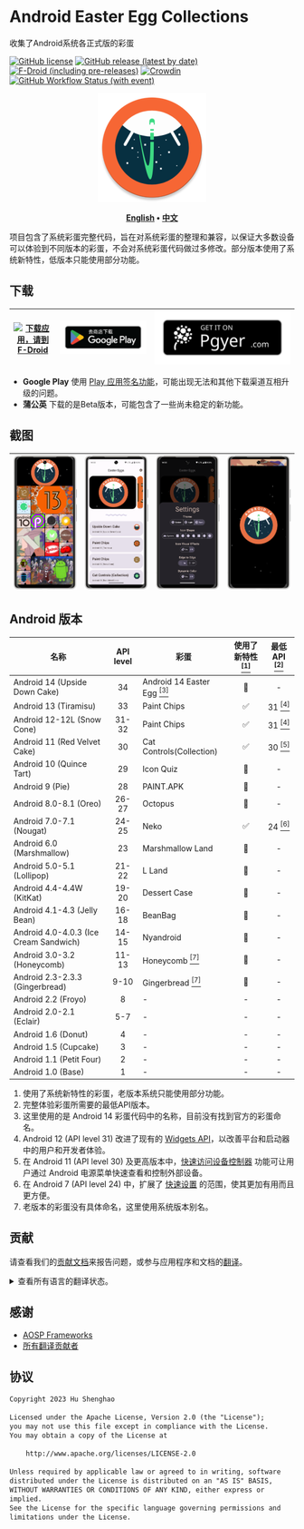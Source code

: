 # Android Easter Egg Collections

收集了Android系统各正式版的彩蛋

[![GitHub license](https://img.shields.io/github/license/hushenghao/AndroidEasterEggs?logo=apache)](https://github.com/hushenghao/AndroidEasterEggs/blob/master/LICENSE)
[![GitHub release (latest by date)](https://img.shields.io/github/v/release/hushenghao/AndroidEasterEggs?logo=github)](https://github.com/hushenghao/AndroidEasterEggs/releases)
[![F-Droid (including pre-releases)](https://img.shields.io/f-droid/v/com.dede.android_eggs?logo=fdroid)](https://f-droid.org/packages/com.dede.android_eggs)
[![Crowdin](https://badges.crowdin.net/easter-eggs/localized.svg)](https://crowdin.com/project/easter-eggs)
[![GitHub Workflow Status (with event)](https://img.shields.io/github/actions/workflow/status/hushenghao/AndroidEasterEggs/buildRelease.yml?logo=githubactions&logoColor=white)](https://github.com/hushenghao/AndroidEasterEggs/actions/workflows/buildRelease.yml)

<div align="center">

![logo](assets/image/ic_launcher_round.png)

**[English](./README.md) • [中文](./README_zh.md)**

</div>

项目包含了系统彩蛋完整代码，旨在对系统彩蛋的整理和兼容，以保证大多数设备可以体验到不同版本的彩蛋，不会对系统彩蛋代码做过多修改。部分版本使用了系统新特性，低版本只能使用部分功能。

## 下载

| [![下载应用，请到 F-Droid](https://fdroid.gitlab.io/artwork/badge/get-it-on-zh-cn.svg)](https://f-droid.org/packages/com.dede.android_eggs) | [![下载应用，请到 Google Play](assets/image/badge_playstore_fixpadding-zh.png)](https://play.google.com/store/apps/details?id=com.dede.android_eggs&utm_source=Github&pcampaignid=pcampaignidMKT-Other-global-all-co-prtnr-py-PartBadge-Mar2515-1) | [![Beta](assets/image/badge_pgyer.svg)](https://www.pgyer.com/eggs) |
|--------------------------------------------------------------------------------------------------------------------------------------|---------------------------------------------------------------------------------------------------------------------------------------------------------------------------------------------------------------------------------------------|---------------------------------------------------------------------|

* **Google Play** 使用 [Play 应用签名功能](https://support.google.com/googleplay/android-developer/answer/9842756)，可能出现无法和其他下载渠道互相升级的问题。
* **蒲公英** 下载的是Beta版本，可能包含了一些尚未稳定的新功能。

## 截图

| ![](./fastlane/metadata/android/en-US/images/phoneScreenshots/1.png) | ![](./fastlane/metadata/android/en-US/images/phoneScreenshots/2.png) | ![](./fastlane/metadata/android/en-US/images/phoneScreenshots/3.png) | ![](./fastlane/metadata/android/en-US/images/phoneScreenshots/4.png) |
|----------------------------------------------------------------------|----------------------------------------------------------------------|----------------------------------------------------------------------|----------------------------------------------------------------------|

## Android 版本
| 名称                                     | API level | 彩蛋                                                      | 使用了新特性 [<sup>[1]</sup>](#id_new_features) | 最低 API [<sup>[2]</sup>](#id_full_egg_mini_api) |
|----------------------------------------|:---------:|---------------------------------------------------------|:-----------------------------------------:|:----------------------------------------------:|
| Android 14 (Upside Down Cake)          |    34     | Android 14 Easter Egg [<sup>[3]</sup>](#id_14_egg_name) |                    🚫                     |                       -                        |
| Android 13 (Tiramisu)                  |    33     | Paint Chips                                             |                     ✅                     |       31 [<sup>[4]</sup>](#id_android12)       |
| Android 12-12L (Snow Cone)             |   31-32   | Paint Chips                                             |                     ✅                     |       31 [<sup>[4]</sup>](#id_android12)       |
| Android 11 (Red Velvet Cake)           |    30     | Cat Controls(Collection)                                |                     ✅                     |       30 [<sup>[5]</sup>](#id_android11)       |
| Android 10 (Quince Tart)               |    29     | Icon Quiz                                               |                    🚫                     |                       -                        |
| Android 9 (Pie)                        |    28     | PAINT.APK                                               |                    🚫                     |                       -                        |
| Android 8.0-8.1 (Oreo)                 |   26-27   | Octopus                                                 |                    🚫                     |                       -                        |
| Android 7.0-7.1 (Nougat)               |   24-25   | Neko                                                    |                     ✅                     |       24 [<sup>[6]</sup>](#id_android7)        |
| Android 6.0 (Marshmallow)              |    23     | Marshmallow Land                                        |                    🚫                     |                       -                        |
| Android 5.0-5.1 (Lollipop)             |   21-22   | L Land                                                  |                    🚫                     |                       -                        |
| Android 4.4-4.4W (KitKat)              |   19-20   | Dessert Case                                            |                    🚫                     |                       -                        |
| Android 4.1-4.3 (Jelly Bean)           |   16-18   | BeanBag                                                 |                    🚫                     |                       -                        |
| Android 4.0-4.0.3 (Ice Cream Sandwich) |   14-15   | Nyandroid                                               |                    🚫                     |                       -                        |
| Android 3.0-3.2 (Honeycomb)            |   11-13   | Honeycomb [<sup>[7]</sup>](#id_egg_name)                |                    🚫                     |                       -                        |
| Android 2.3-2.3.3 (Gingerbread)        |   9-10    | Gingerbread [<sup>[7]</sup>](#id_egg_name)              |                    🚫                     |                       -                        |
| Android 2.2 (Froyo)                    |     8     | -                                                       |                     -                     |                       -                        |
| Android 2.0-2.1 (Eclair)               |    5-7    | -                                                       |                     -                     |                       -                        |
| Android 1.6 (Donut)                    |     4     | -                                                       |                     -                     |                       -                        |
| Android 1.5 (Cupcake)                  |     3     | -                                                       |                     -                     |                       -                        |
| Android 1.1 (Petit Four)               |     2     | -                                                       |                     -                     |                       -                        |
| Android 1.0 (Base)                     |     1     | -                                                       |                     -                     |                       -                        |

1. <span id='id_new_features'>使用了系统新特性的彩蛋，老版本系统只能使用部分功能。</span>
2. <span id='id_full_egg_mini_api'>完整体验彩蛋所需要的最低API版本。</span>
3. <span id='id_14_egg_name'>这里使用的是 Android 14 彩蛋代码中的名称，目前没有找到官方的彩蛋命名。</span>
4. <span id='id_android12'>Android 12 (API level 31) 改进了现有的 [Widgets API](https://developer.android.google.cn/about/versions/12/features/widgets?hl=zh-cn)，以改善平台和启动器中的用户和开发者体验。</span>
5. <span id='id_android11'>在 Android 11 (API level 30) 及更高版本中，[快速访问设备控制器](https://developer.android.google.cn/guide/topics/ui/device-control?hl=zh-cn) 功能可让用户通过 Android 电源菜单快速查看和控制外部设备。</span>
6. <span id='id_android7'>在 Android 7 (API level 24) 中，扩展了 [快速设置](https://developer.android.google.cn/about/versions/nougat/android-7.0?hl=zh-cn#tile_api) 的范围，使其更加有用而且更方便。</span>
7. <span id='id_egg_name'>老版本的彩蛋没有具体命名，这里使用系统版本别名。</span>

## 贡献

请查看我们的[贡献文档](.github/CONTRIBUTING.md)来报告问题，或参与应用程序和文档的[翻译](https://zh.crowdin.com/project/easter-eggs)。

<details>
<summary>查看所有语言的翻译状态。</summary>

[![](script/crowdin/crowdin_project_progress.svg)](https://zh.crowdin.com/project/easter-eggs)

</details>

## 感谢
* [AOSP Frameworks](https://github.com/aosp-mirror/platform_frameworks_base)
* [所有翻译贡献者](https://zh.crowdin.com/project/easter-eggs/members)

## 协议
```text
Copyright 2023 Hu Shenghao

Licensed under the Apache License, Version 2.0 (the "License");
you may not use this file except in compliance with the License.
You may obtain a copy of the License at

    http://www.apache.org/licenses/LICENSE-2.0

Unless required by applicable law or agreed to in writing, software
distributed under the License is distributed on an "AS IS" BASIS,
WITHOUT WARRANTIES OR CONDITIONS OF ANY KIND, either express or implied.
See the License for the specific language governing permissions and
limitations under the License.
```
